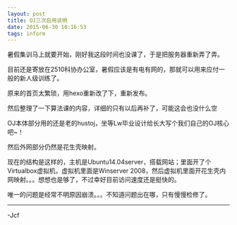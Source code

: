 ```yaml
---
layout: post
title: OJ三次启用说明
date: 2015-06-30 10:16:53
tags: inform
---
```


暑假集训马上就要开始，刚好我这段时间也没课了，于是把服务器重新弄了弄。

目前还是寄放在2510科协办公室，暑假应该是有电有网的，那就可以用来应付一般的新人级训练了。

原来的首页太繁琐，用hexo重新改了下，重新发布。

然后整理了一下算法课的内容，详细的只有以后再补了，可能这会也没什么空

OJ本体部分用的还是老的hustoj，坐等Lw毕业设计给长大写个我们自己的OJ核心吧~！

然后外网部分仍然是花生壳映射。

现在的结构是这样的，主机是Ubuntu14.04server，搭载网站；里面开了个Virtualbox虚拟机，虚拟机里面是Winserver 2008，然后虚拟机里面开花生壳内网映射。。。想想也是够了，不过幸好目前访问速度还是挺快的。

唯一的问题是经常不明原因崩溃。。。不知道问题出在哪，只有慢慢检修了。

---
-Jcf
